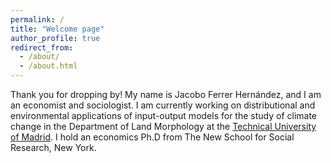 ```yaml
---
permalink: /
title: "Welcome page"
author_profile: true
redirect_from: 
  - /about/
  - /about.html
---
```


Thank you for dropping by! My name is Jacobo Ferrer Hernández, and I am an economist and sociologist. I am currently working on distributional and environmental applications of input-output models for the study of climate change in the Department of Land Morphology at the [Technical University of Madrid](https://portalcientifico.upm.es/es/ipublic/researcher/336709). I hold an economics Ph.D from The New School for Social Research, New York.
